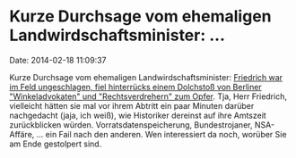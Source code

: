 Kurze Durchsage vom ehemaligen Landwirdschaftsminister: \...
============================================================

Date: 2014-02-18 11:09:37

Kurze Durchsage vom ehemaligen Landwirdschaftsminister: [Friedrich war
im Feld ungeschlagen, fiel hinterrücks einem Dolchstoß von Berliner
\"Winkeladvokaten\" und \"Rechtsverdrehern\" zum
Opfer](http://spiegel.de/article.do?id=954096). Tja, Herr Friedrich,
vielleicht hätten sie mal vor ihrem Abtritt ein paar Minuten darüber
nachgedacht (jaja, ich weiß), wie Historiker dereinst auf ihre Amtszeit
zurückblicken würden. Vorratsdatenspeicherung, Bundestrojaner,
NSA-Affäre, ... ein Fail nach den anderen. Wen interessiert da noch,
worüber Sie am Ende gestolpert sind.
